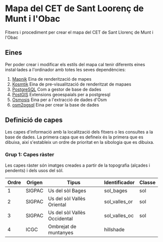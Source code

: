 # Mapa del CET de Sant Loorenç de Munt i l'Obac
Fitxers i procediment per crear el mapa del CET de Sant Llorenç de Munt i l'Obac

## Eines
Per poder crear i modificar els estils del mapa cal tenir diferents eines
instal·lades a l'ordinador amb totes les seves dependències:

1. [Mapnik](http://www.mapnik.org) Eina de renderització de mapes
2. [Kosmtik](https://github.com/kosmtik/kosmtik) Eina de pre-visualització de
renderitzat de mapaes
3. [PostgreSQL](https://www.postgresql.org/) Com a gestor de base de dades
4. [PostGIS](http://www.postgis.net/) Extensions geoespaials per a postgresql
5. [Osmosis](https://wiki.openstreetmap.org/wiki/Osmosis) Eina per a l'extracció
de dades d'Osm
6. [osm2pgsql](http://wiki.openstreetmap.org/wiki/Osm2pgsql) Eina per crear
la base de dades

## Definició de capes
Les capes d'informació amb la localització dels fitxers o les consultes a la
base de dades. La primera capa que es defineix és la primera que es dibuixa,
així s'estableix un ordre de prioritat en la sibologia que es dibuixa.

### Grup 1: Capes ràster
Les capes ràster són imatges creades a partir de la topografia (alçades
i pendents) i dels usos del sòl.

| Ordre | Origen | Tipus                             | Identificador  | Classe |
| ----- | ------ | --------------------------------- | -------------- | ------ |
| 1     | SIGPAC | Us del sòl Bages                  | sol_bages      | sol    |
| 2     | SIGPAC | Us del sòl Vallès Oriental        | sol_valles_or  | sol    |
| 3     | SIGPAC | Us del sòl Vallès Occidental      | sol_valles_oc  | sol    |
| 4     | ICGC   | Ombrejat de muntanyes             | hillshade      |        |
